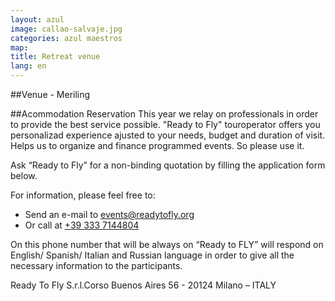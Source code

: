 ```yaml
---
layout: azul
image: callao-salvaje.jpg
categories: azul maestros
map:
title: Retreat venue
lang: en
---
```

##Venue - Meriling


##Acommodation Reservation
This year we relay on professionals in order to provide the best service possible. "Ready to Fly" touroperator offers you personalizad experience ajusted to your needs, budget and duration of visit. Helps us to organize and finance programmed events. So please use it.

Ask “Ready to Fly” for a non-binding quotation by filling the application form below.

For information, please feel free to:

- Send an e-mail to [events@readytofly.org](mail://events@readytofly.org)
- Or call at [+39 333 7144804](tel://+393337144804)

On this phone number that will be always on “Ready to FLY” will respond on English/ Spanish/ Italian and Russian  language in order to give all the necessary information to the participants.      

Ready To Fly S.r.l.Corso Buenos Aires 56 - 20124 Milano – ITALY 

<a name="form286202867" id="formAnchor286202867"></a>
<script type="text/javascript" src="http://fs18.formsite.com/include/form/embedManager.js?286202867"></script>
<script type="text/javascript">
EmbedManager.embed({
	key: "http://fs18.formsite.com/res/showFormEmbed?EParam=B6fiTn%2BRcO6x%2FPtlRui7eqw01a9RmQhU&286202867",
	width: "100%"
});
</script>


